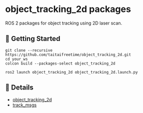 # object_tracking_2d packages
ROS 2 packages for object tracking using 2D laser scan.

## :rocket: Getting Started 
```
git clone --recursive https://github.com/taitaifreetime/object_tracking_2d.git
cd your_ws
colcon build --packages-select object_tracking_2d

ros2 launch object_tracking_2d object_tracking_2d.launch.py
```

## :memo: Details
- [object_tracking_2d](./object_tracking_2d/) 
- [track_msgs](./track_msgs/)